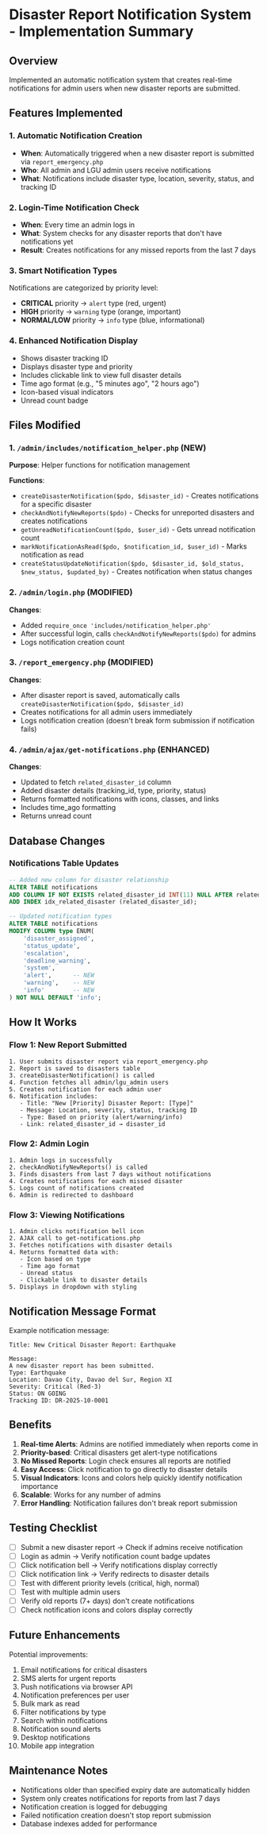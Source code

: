 # Disaster Report Notification System - Implementation Summary

## Overview
Implemented an automatic notification system that creates real-time notifications for admin users when new disaster reports are submitted.

## Features Implemented

### 1. Automatic Notification Creation
- **When**: Automatically triggered when a new disaster report is submitted via `report_emergency.php`
- **Who**: All admin and LGU admin users receive notifications
- **What**: Notifications include disaster type, location, severity, status, and tracking ID

### 2. Login-Time Notification Check
- **When**: Every time an admin logs in
- **What**: System checks for any disaster reports that don't have notifications yet
- **Result**: Creates notifications for any missed reports from the last 7 days

### 3. Smart Notification Types
Notifications are categorized by priority level:
- **CRITICAL** priority → `alert` type (red, urgent)
- **HIGH** priority → `warning` type (orange, important)
- **NORMAL/LOW** priority → `info` type (blue, informational)

### 4. Enhanced Notification Display
- Shows disaster tracking ID
- Displays disaster type and priority
- Includes clickable link to view full disaster details
- Time ago format (e.g., "5 minutes ago", "2 hours ago")
- Icon-based visual indicators
- Unread count badge

## Files Modified

### 1. `/admin/includes/notification_helper.php` (NEW)
**Purpose**: Helper functions for notification management

**Functions**:
- `createDisasterNotification($pdo, $disaster_id)` - Creates notifications for a specific disaster
- `checkAndNotifyNewReports($pdo)` - Checks for unreported disasters and creates notifications
- `getUnreadNotificationCount($pdo, $user_id)` - Gets unread notification count
- `markNotificationAsRead($pdo, $notification_id, $user_id)` - Marks notification as read
- `createStatusUpdateNotification($pdo, $disaster_id, $old_status, $new_status, $updated_by)` - Creates notification when status changes

### 2. `/admin/login.php` (MODIFIED)
**Changes**:
- Added `require_once 'includes/notification_helper.php'`
- After successful login, calls `checkAndNotifyNewReports($pdo)` for admins
- Logs notification creation count

### 3. `/report_emergency.php` (MODIFIED)
**Changes**:
- After disaster report is saved, automatically calls `createDisasterNotification($pdo, $disaster_id)`
- Creates notifications for all admin users immediately
- Logs notification creation (doesn't break form submission if notification fails)

### 4. `/admin/ajax/get-notifications.php` (ENHANCED)
**Changes**:
- Updated to fetch `related_disaster_id` column
- Added disaster details (tracking_id, type, priority, status)
- Returns formatted notifications with icons, classes, and links
- Includes time_ago formatting
- Returns unread count

## Database Changes

### Notifications Table Updates
```sql
-- Added new column for disaster relationship
ALTER TABLE notifications 
ADD COLUMN IF NOT EXISTS related_disaster_id INT(11) NULL AFTER related_id,
ADD INDEX idx_related_disaster (related_disaster_id);

-- Updated notification types
ALTER TABLE notifications 
MODIFY COLUMN type ENUM(
    'disaster_assigned',
    'status_update',
    'escalation',
    'deadline_warning',
    'system',
    'alert',      -- NEW
    'warning',    -- NEW
    'info'        -- NEW
) NOT NULL DEFAULT 'info';
```

## How It Works

### Flow 1: New Report Submitted
```
1. User submits disaster report via report_emergency.php
2. Report is saved to disasters table
3. createDisasterNotification() is called
4. Function fetches all admin/lgu_admin users
5. Creates notification for each admin user
6. Notification includes:
   - Title: "New [Priority] Disaster Report: [Type]"
   - Message: Location, severity, status, tracking ID
   - Type: Based on priority (alert/warning/info)
   - Link: related_disaster_id → disaster_id
```

### Flow 2: Admin Login
```
1. Admin logs in successfully
2. checkAndNotifyNewReports() is called
3. Finds disasters from last 7 days without notifications
4. Creates notifications for each missed disaster
5. Logs count of notifications created
6. Admin is redirected to dashboard
```

### Flow 3: Viewing Notifications
```
1. Admin clicks notification bell icon
2. AJAX call to get-notifications.php
3. Fetches notifications with disaster details
4. Returns formatted data with:
   - Icon based on type
   - Time ago format
   - Unread status
   - Clickable link to disaster details
5. Displays in dropdown with styling
```

## Notification Message Format

Example notification message:
```
Title: New Critical Disaster Report: Earthquake

Message:
A new disaster report has been submitted.
Type: Earthquake
Location: Davao City, Davao del Sur, Region XI
Severity: Critical (Red-3)
Status: ON GOING
Tracking ID: DR-2025-10-0001
```

## Benefits

1. **Real-time Alerts**: Admins are notified immediately when reports come in
2. **Priority-based**: Critical disasters get alert-type notifications
3. **No Missed Reports**: Login check ensures all reports are notified
4. **Easy Access**: Click notification to go directly to disaster details
5. **Visual Indicators**: Icons and colors help quickly identify notification importance
6. **Scalable**: Works for any number of admins
7. **Error Handling**: Notification failures don't break report submission

## Testing Checklist

- [ ] Submit a new disaster report → Check if admins receive notification
- [ ] Login as admin → Verify notification count badge updates
- [ ] Click notification bell → Verify notifications display correctly
- [ ] Click notification link → Verify redirects to disaster details
- [ ] Test with different priority levels (critical, high, normal)
- [ ] Test with multiple admin users
- [ ] Verify old reports (7+ days) don't create notifications
- [ ] Check notification icons and colors display correctly

## Future Enhancements

Potential improvements:
1. Email notifications for critical disasters
2. SMS alerts for urgent reports
3. Push notifications via browser API
4. Notification preferences per user
5. Bulk mark as read
6. Filter notifications by type
7. Search within notifications
8. Notification sound alerts
9. Desktop notifications
10. Mobile app integration

## Maintenance Notes

- Notifications older than specified expiry date are automatically hidden
- System only creates notifications for reports from last 7 days
- Notification creation is logged for debugging
- Failed notification creation doesn't stop report submission
- Database indexes added for performance
